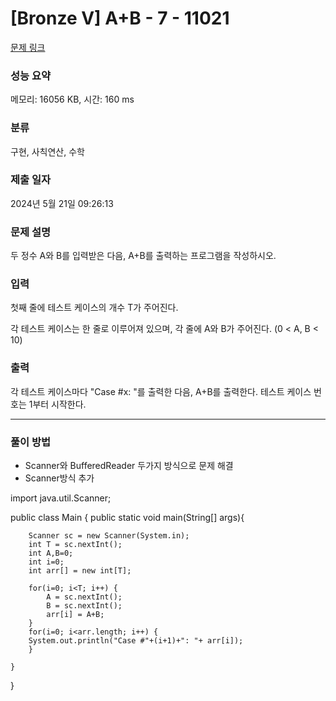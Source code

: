 # [Bronze V] A+B - 7 - 11021 

[문제 링크](https://www.acmicpc.net/problem/11021) 

### 성능 요약

메모리: 16056 KB, 시간: 160 ms

### 분류

구현, 사칙연산, 수학

### 제출 일자

2024년 5월 21일 09:26:13

### 문제 설명

<p>두 정수 A와 B를 입력받은 다음, A+B를 출력하는 프로그램을 작성하시오.</p>

### 입력 

 <p>첫째 줄에 테스트 케이스의 개수 T가 주어진다.</p>

<p>각 테스트 케이스는 한 줄로 이루어져 있으며, 각 줄에 A와 B가 주어진다. (0 < A, B < 10)</p>

### 출력 

 <p>각 테스트 케이스마다 "Case #x: "를 출력한 다음, A+B를 출력한다. 테스트 케이스 번호는 1부터 시작한다.</p>

 --------------------- -----------------------
 ### 풀이 방법
 - Scanner와 BufferedReader 두가지 방식으로 문제 해결
 - Scanner방식 추가


import java.util.Scanner;

public class Main {
	public static void main(String[] args){

		Scanner sc = new Scanner(System.in);
		int T = sc.nextInt();
		int A,B=0;
		int i=0;
		int arr[] = new int[T];
		
		for(i=0; i<T; i++) {
			A = sc.nextInt();
			B = sc.nextInt();
			arr[i] = A+B;
		}
		for(i=0; i<arr.length; i++) {
		System.out.println("Case #"+(i+1)+": "+ arr[i]);
		}
		
	}
}
   

